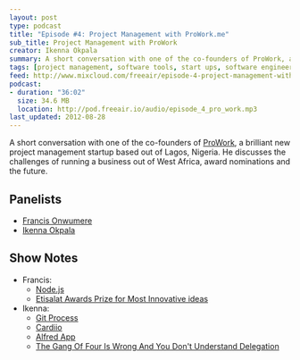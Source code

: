 ```yaml
---
layout: post
type: podcast
title: "Episode #4: Project Management with ProWork.me"
sub_title: Project Management with ProWork
creator: Ikenna Okpala
summary: A short conversation with one of the co-founders of ProWork, a brilliant new project management startup based out of Lagos, Nigeria. He discusses the challenges of running a business out of West Africa, award nominations and the future.
tags: [project management, software tools, start ups, software engineering, garage48]
feed: http://www.mixcloud.com/freeair/episode-4-project-management-with-proworkme/
podcast:
- duration: "36:02"
  size: 34.6 MB
  location: http://pod.freeair.io/audio/episode_4_pro_work.mp3
last_updated: 2012-08-28
---
```


A short conversation with one of the co-founders of [ProWork](http://prowork.me), a brilliant new project management startup based out of Lagos, Nigeria. He discusses the challenges of running a business out of West Africa, award nominations and the future.

Panelists
---------

* [Francis Onwumere](http://twitter.com/digitalcraft)
* [Ikenna Okpala](http://twitter.com/kengimel)

Show Notes
----------

* Francis:
  * [Node.js](http://nodejs.org/)
  * [Etisalat Awards Prize for Most Innovative ideas](http://www.etisalat.com.ng/innovation/index.php)
* Ikenna:
  * [Git Process](http://jdigger.github.com/git-process/)
  * [Cardiio](http://www.cardiio.com)
  * [Alfred App](http://www.alfredapp.com)
  * [The Gang Of Four Is Wrong And You Don't Understand Delegation](http://www.saturnflyer.com/blog/jim/2012/07/06/the-gang-of-four-is-wrong-and-you-dont-understand-delegation)
